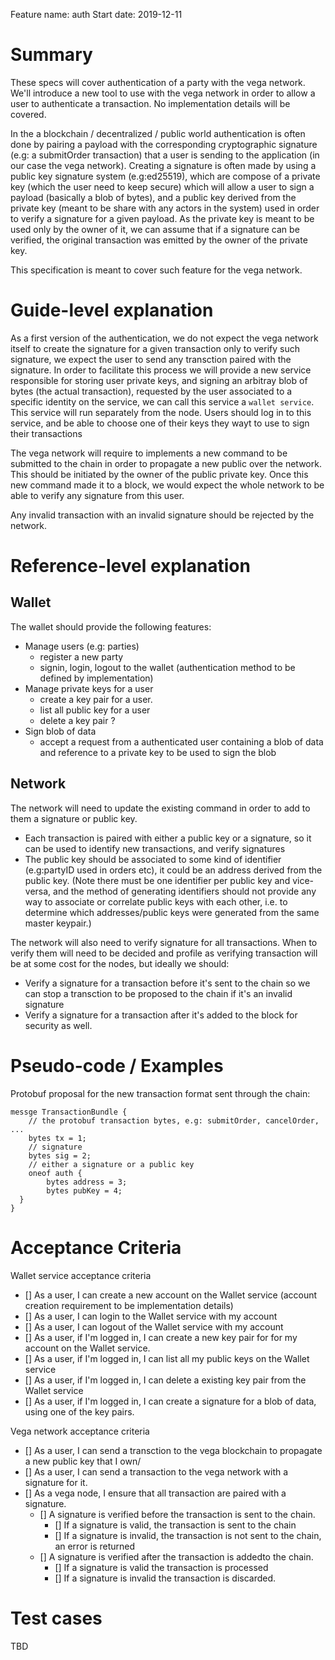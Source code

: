 Feature name: auth
Start date: 2019-12-11

# Summary
These specs will cover authentication of a party with the vega network.
We'll introduce a new tool to use with the vega network in order to allow a user to authenticate a transaction.
No implementation details will be covered.

In the a blockchain / decentralized / public world authentication is often done by pairing a payload with the corresponding cryptographic signature (e.g: a submitOrder transaction) that a user is sending to the application (in our case the vega network).
Creating a signature is often made by using a public key signature system (e.g:ed25519), which are compose of a private key (which the user need to keep secure) which will allow a user to sign a payload (basically a blob of bytes), and a public key derived from the private key (meant to be share with any actors in the system) used in order to verify a signature for a given payload. As the private key is meant to be used only by the owner of it, we can assume that if a signature can be verified, the original transaction was emitted by the owner of the private key.

This specification is meant to cover such feature for the vega network.


# Guide-level explanation

As a first version of the authentication, we do not expect the vega network itself to create the signature for a given transaction only to verify such signature, we expect the user to send any transction paired with the signature.
In order to facilitate this process we will provide a new service responsible for storing user private keys, and signing an arbitray blob of bytes (the actual transaction), requested by the user associated to a specific identity on the service, we can call this service a `wallet service`. This service will run separately from the node.
Users should log in to this service, and be able to choose one of their keys they wayt to use to sign their transactions

The vega network will require to implements a new command to be submitted to the chain in order to propagate a new public over the network. This should be initiated by the owner of the public private key.
Once this new command made it to a block, we would expect the whole network to be able to verify any signature from this user.

Any invalid transaction with an invalid signature should be rejected by the network.

# Reference-level explanation

## Wallet

The wallet should provide the following features:

- Manage users (e.g: parties)
	- register a new party
	- signin, login, logout to the wallet (authentication method to be defined by implementation)
- Manage private keys for a user
	- create a key pair for a user.
	- list all public key for a user
	- delete a key pair ?
- Sign blob of data
	- accept a request from a authenticated user containing a blob of data and reference to a private key to be used to sign the blob

## Network

The network will need to update the existing command in order to add to them a signature or public key.

- Each transaction is paired with either a public key or a signature, so it can be used to identify new transactions, and verify signatures
- The public key should be associated to some kind of identifier (e.g:partyID used in orders etc), it could be an address derived from the public key. (Note there must be one identifier per public key and vice-versa, and the method of generating identifiers should not provide any way to associate or correlate public keys with each other, i.e. to determine which addresses/public keys were generated from the same master keypair.)


The network will also need to verify signature for all transactions.
When to verify them will need to be decided and profile as verifying transaction will be at some cost for the nodes, but ideally we should:

- Verify a signature for a transaction before it's sent to the chain so we can stop a transction to be proposed to the chain if it's an invalid signature
- Verify a signature for a transaction after it's added to the block for security as well.


# Pseudo-code / Examples

Protobuf proposal for the new transaction format sent through the chain:
```
messge TransactionBundle {
	// the protobuf transaction bytes, e.g: submitOrder, cancelOrder, ...
	bytes tx = 1;
	// signature
	bytes sig = 2;
	// either a signature or a public key
	oneof auth {
		bytes address = 3;
		bytes pubKey = 4;
  }
}
```

# Acceptance Criteria
Wallet service acceptance criteria

- [] As a user, I can create a new account on the Wallet service (account creation requirement to be implementation details)
- [] As a user, I can login to the Wallet service with my account
- [] As a user, I can logout of the Wallet service with my account
- [] As a user, if I'm logged in, I can create a new key pair for for my account on the Wallet service.
- [] As a user, if I'm logged in, I can list all my public keys on the Wallet service
- [] As a user, if I'm logged in, I can delete a existing key pair from the Wallet service
- [] As a user, if I'm logged in, I can create a signature for a blob of data, using one of the key pairs.

Vega network acceptance criteria

- [] As a user, I can send a transction to the vega blockchain to propagate a new public key that I own/
- [] As a user, I can send a transaction to the vega network with a signature for it.
- [] As a vega node, I ensure that all transaction are paired with a signature.
  - [] A signature is verified before the transaction is sent to the chain.
	- [] If a signature is valid, the transaction is sent to the chain
	- [] If a signature is invalid, the transaction is not sent to the chain, an error is returned
  - [] A signature is verified after the transaction is addedto the chain.
	- [] If a signature is valid the transaction is processed
	- [] If a signature is invalid the transaction is discarded.


# Test cases
TBD
